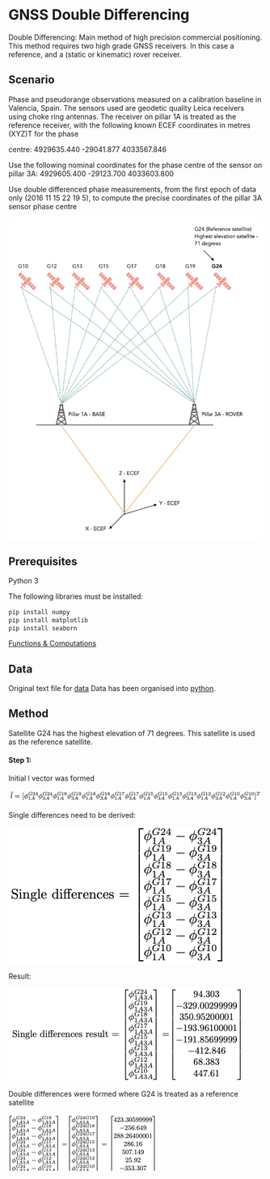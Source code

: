 # GNSS Double Differencing

Double Differencing: Main method of high precision commercial positioning. This method requires two high grade GNSS receivers. In this case a reference, and a (static or kinematic) rover receiver.  

## Scenario

Phase and pseudorange observations measured on a calibration baseline in Valencia, Spain. The sensors used
are geodetic quality Leica receivers using choke ring antennas. The receiver on pillar 1A is treated as
the reference receiver, with the following known ECEF coordinates in metres (XYZ)T
for the phase

centre:
4929635.440
 -29041.877
4033567.846

Use the following nominal coordinates for the phase centre of the sensor on pillar 3A:
4929605.400
 -29123.700
4033603.800

Use double differenced phase measurements, from the first epoch of data only (2016 11 15 22 19
5), to compute the precise coordinates of the pillar 3A sensor phase centre

![Diagram aid](https://github.com/ThomasJames/GNSS_Double_Differencing/blob/master/DD_Diagram_aid.png)


## Prerequisites 

Python 3

The following libraries must be installed:

``` 
pip install numpy 
pip install matplotlib
pip install seaborn 
```

[Functions & Computations](https://github.com/ThomasJames/GNSS_Double_Differencing/blob/master/Computations.py)

## Data

Original text file for [data](https://github.com/ThomasJames/GNSS_Data_(text).txt)
Data has been organised into [python](https://github.com/ThomasJames/GNSS_Double_Differencing/Data.py). 

## Method 

Satellite G24 has the highest elevation of 71 degrees. This satellite is used as the reference satellite.

#### Step 1:

Initial l vector was formed 

![](https://github.com/ThomasJames/GNSS_Double_Differencing/blob/master/Matrix_Images/l.png)

Single differences need to be derived:

![](https://github.com/ThomasJames/GNSS_Double_Differencing/blob/master/Matrix_Images/Single_Differences.png)

Result:

![](https://github.com/ThomasJames/GNSS_Double_Differencing/blob/master/Matrix_Images/Single_differences_result.png)

Double differences were formed where G24 is treated as a reference satellite 

![](https://github.com/ThomasJames/GNSS_Double_Differencing/blob/master/Matrix_Images/Double_differences.png)




